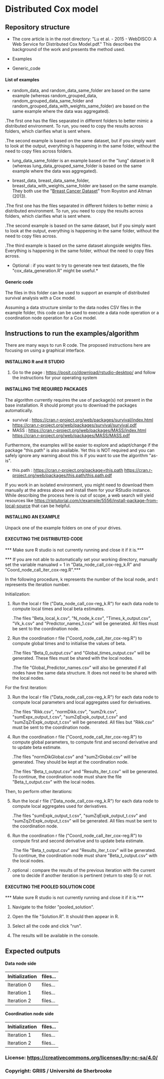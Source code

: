 # Distributed Cox model 

## Repository structure

- The core article is in the root directory: "Lu et al. - 2015 - WebDISCO: A Web Service for Distributed Cox Model.pdf."
This describes the background of the work and presents the method used.

- Examples

- Generic_code

#### List of examples

- random_data, and random_data_same_folder are based on the same example (whereas random_grouped_data, random_grouped_data_same_folder and random_grouped_data_with_weights_same_folder) are based on the same example where the data was aggregated). 

.The first one has the files separated in different folders to better mimic a distributed environment. To run, you need to copy the results across folders, which clarifies what is sent where.

.The second example is based on the same dataset, but if you simply want to look at the output, everything is happening in the same folder, without the need to copy files across folders.

- lung_data_same_folder is an example based on the "lung" dataset in R (whereas lung_data_grouped_same_folder is based on the same example where the data was aggregated).

- breast_data, breast_data_same_folder, breast_data_with_weights_same_folder are based on the same example. They both use the "[Breast Cancer Dataset](https://www.kaggle.com/datasets/utkarshx27/breast-cancer-dataset-used-royston-and-altman)" from Royston and Altman (2013).

.The first one has the files separated in different folders to better mimic a distributed environment. To run, you need to copy the results across folders, which clarifies what is sent where.

.The second example is based on the same dataset, but if you simply want to look at the output, everything is happening in the same folder, without the need to copy files across.

.The third example is based on the same dataset alongside weights files. Everything is happening in the same folder, without the need to copy files across.

* Optional : if you want to try to generate new test datasets, the file "cox_data_generation.R" might be useful.*

#### Generic code

The files in this folder can be used to support an example of distributed survival analysis with a Cox model.

Assuming a data structure similar to the data nodes CSV files in the example folder, this code can be used to execute a data node operation or a coordination node operation for a Cox model.

## Instructions to run the examples/algorithm

There are many ways to run R code. The proposed instructions here are focusing on using a graphical interface.

#### INSTALLING R and R STUDIO

1. Go to the page : https://posit.co/download/rstudio-desktop/ and follow the instructions for your operating system

#### INSTALLING THE REQUIRED PACKAGES

The algorithm currently requires the use of package(s) not present in the base installation. R should prompt you to download the packages automatically.

- survival : https://cran.r-project.org/web/packages/survival/index.html https://cran.r-project.org/web/packages/survival/survival.pdf
- MASS : https://cran.r-project.org/web/packages/MASS/index.html https://cran.r-project.org/web/packages/MASS/MASS.pdf

Furthermore, the examples will be easier to explore and adapt/change if the package "this.path" is also available. Yet this is NOT required and you can safely ignore any warning about this is if you want to use the algorithm "as-is".

- this.path : https://cran.r-project.org/package=this.path https://cran.r-project.org/web/packages/this.path/this.path.pdf

If you work in an isolated environment, you might need to download them manually at the adress above and install them for your RStudio instance. While describing the process here is out of scope, a web search will yield resources like https://riptutorial.com/r/example/5556/install-package-from-local-source that can be helpful.

#### INSTALLING AN EXAMPLE

Unpack one of the example folders on one of your drives.

#### EXECUTING THE DISTRIBUTED CODE

*** Make sure R studio is not currently running and close it if it is.***

*** If you are not able to automatically set your working directory, manually set the variable manualwd = 1 in "Data_node_call_cox-reg_k.R" and  "Coord_node_call_iter_cox-reg.R".***

In the following procedure, k represents the number of the local node, and t represents the iteration number.

Initialization:

1. 	Run the local r file ("Data_node_call_cox-reg_k.R") for each data node to compute local times and local beta estimates.
	
	.The files "Beta_local_k.csv", "N_node_k.csv", "Times_k_output.csv", "Vk_k.csv" and "Predictor_names_1.csv" will be generated. All files must be sent to the coordination node.

2.	Run the coordination r file ("Coord_node_call_iter_cox-reg.R") to compute global times and to initialise the values of beta.
	
	.The files "Beta_0_output.csv" and "Global_times_output.csv" will be generated. These files must be shared with the local nodes.
	
	.The file "Global_Predictor_names.csv" will also be generated if all nodes have the same data structure. It does not need to be shared with the local nodes.

For the first iteration:

3. 	Run the local r file ("Data_node_call_cox-reg_k.R") for each data node to compute local parameters and local aggregates used for derivatives.
	
	.The files "Rikk.csv", "normDikk.csv", "sumZrk.csv", "sumExpx_output_t.csv", "sumZqExpk_output_t.csv" and "sumZqZrExpk_output_t.csv" will be generated. All files but "Rikk.csv" must be sent to the coordination node.

4. 	Run the coordination r file ("Coord_node_call_iter_cox-reg.R") to compute global parameters, to compute first and second derivative and to update beta estimate.
	
	.The files "normDikGlobal.csv" and "sumZrGlobal.csv" will be generated. They should be kept at the coordination node. 
	
	.The files "Beta_t_output.csv" and "Results_iter_t.csv" will be generated. To continue, the coordination node must share the file "Beta_t_output.csv" with the local nodes.

Then, to perform other iterations:

5. 	Run the local r file ("Data_node_call_cox-reg_k.R") for each data node to compute local aggregates used for derivatives.
	
	.The files "sumExpk_output_t.csv", "sumZqExpk_output_t.csv" and "sumZqZrExpk_output_t.csv" will be generated. All files must be sent to the coordination node.

6.	Run the coordination r file ("Coord_node_call_iter_cox-reg.R") to compute first and second derivative and to update beta estimate.
	
	.The file "Beta_t_output.csv" and "Results_iter_t.csv" will be generated. To continue, the coordination node must share "Beta_t_output.csv" with the local nodes.

7.	optional : compare the results of the previous iteration with the current one to decide if another iteration is pertinent (return to step 5) or not.

#### EXECUTING THE POOLED SOLUTION CODE

*** Make sure R studio is not currently running and close it if it is.***

1.	Navigate to the folder "pooled_solution".

2.	Open the file "Solution.R". It should then appear in R.

3.	Select all the code and click "run".

4.	The results will be available in the console.

## Expected outputs

#### Data node side

| Initialization | files... |
| ----------- | ----------- |
| Iteration 0 | files... |
| Iteration 1 | files... |
| Iteration 2 | files... | 

#### Coordination node side

| Initialization | files... |
| ----------- | ----------- |
| Iteration 1 | files... |
| Iteration 2 | files... | 



### License: https://creativecommons.org/licenses/by-nc-sa/4.0/
### Copyright: GRIIS / Université de Sherbrooke
